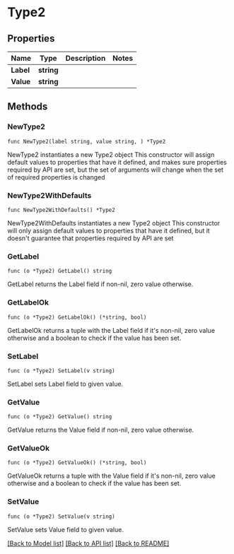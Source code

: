# Type2

## Properties

Name | Type | Description | Notes
------------ | ------------- | ------------- | -------------
**Label** | **string** |  | 
**Value** | **string** |  | 

## Methods

### NewType2

`func NewType2(label string, value string, ) *Type2`

NewType2 instantiates a new Type2 object
This constructor will assign default values to properties that have it defined,
and makes sure properties required by API are set, but the set of arguments
will change when the set of required properties is changed

### NewType2WithDefaults

`func NewType2WithDefaults() *Type2`

NewType2WithDefaults instantiates a new Type2 object
This constructor will only assign default values to properties that have it defined,
but it doesn't guarantee that properties required by API are set

### GetLabel

`func (o *Type2) GetLabel() string`

GetLabel returns the Label field if non-nil, zero value otherwise.

### GetLabelOk

`func (o *Type2) GetLabelOk() (*string, bool)`

GetLabelOk returns a tuple with the Label field if it's non-nil, zero value otherwise
and a boolean to check if the value has been set.

### SetLabel

`func (o *Type2) SetLabel(v string)`

SetLabel sets Label field to given value.


### GetValue

`func (o *Type2) GetValue() string`

GetValue returns the Value field if non-nil, zero value otherwise.

### GetValueOk

`func (o *Type2) GetValueOk() (*string, bool)`

GetValueOk returns a tuple with the Value field if it's non-nil, zero value otherwise
and a boolean to check if the value has been set.

### SetValue

`func (o *Type2) SetValue(v string)`

SetValue sets Value field to given value.



[[Back to Model list]](../README.md#documentation-for-models) [[Back to API list]](../README.md#documentation-for-api-endpoints) [[Back to README]](../README.md)


